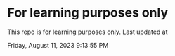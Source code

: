 # For learning purposes only
This repo is for learning purposes only.
Last updated at

Friday, August 11, 2023 9:13:55 PM

